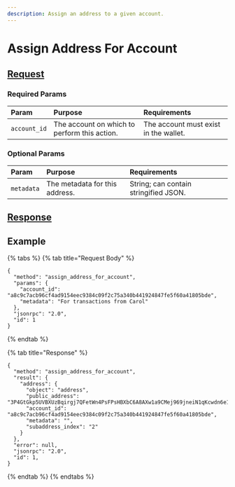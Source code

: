 ```yaml
---
description: Assign an address to a given account.
---
```


# Assign Address For Account

## [Request](../../../full-service/src/json_rpc/v2/api/request.rs#L40-L43)

### Required Params
| Param | Purpose | Requirements |
| :--- | :--- | :--- |
| `account_id` | The account on which to perform this action. | The account must exist in the wallet. |

### Optional Params
| Param | Purpose | Requirements |
| :--- | :--- | :--- |
| ​`metadata` | The metadata for this address. | String; can contain stringified JSON. |

## [Response](../../../full-service/src/json_rpc/v2/api/response.rs#L41-L43)

## Example

{% tabs %}
{% tab title="Request Body" %}
```text
{
  "method": "assign_address_for_account",
  "params": {
    "account_id": "a8c9c7acb96cf4ad9154eec9384c09f2c75a340b441924847fe5f60a41805bde",
    "metadata": "For transactions from Carol"
  },
  "jsonrpc": "2.0",
  "id": 1
}
```
{% endtab %}

{% tab title="Response" %}
```text
{
  "method": "assign_address_for_account",
  "result": {
    "address": {
      "object": "address",
      "public_address": "3P4GtGkp5UVBXUzBqirgj7QFetWn4PsFPsHBXbC6A8AXw1a9CMej969jneiN1qKcwdn6e1VtD64EruGVSFQ8wHk5xuBHndpV9WUGQ78vV7Z",
      "account_id": "a8c9c7acb96cf4ad9154eec9384c09f2c75a340b441924847fe5f60a41805bde",
      "metadata": "",
      "subaddress_index": "2"
    }
  },
  "error": null,
  "jsonrpc": "2.0",
  "id": 1,
}
```
{% endtab %}
{% endtabs %}

